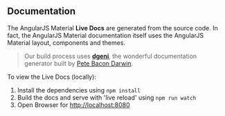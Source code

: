 Documentation
-------------

The AngularJS Material **Live Docs** are generated from the source code. In fact, the AngularJS Material documentation itself uses the AngularJS Material layout, components and themes.

> Our build process uses **[dgeni](https://github.com/angular/dgeni)**, the wonderful documentation
generator built by [Pete Bacon Darwin](https://github.com/petebacondarwin).

To view the Live Docs (locally):

1. Install the dependencies using `npm install`
1. Build the docs and serve with 'live reload' using `npm run watch`
1. Open Browser for [http://localhost:8080](http://localhost:8080)
